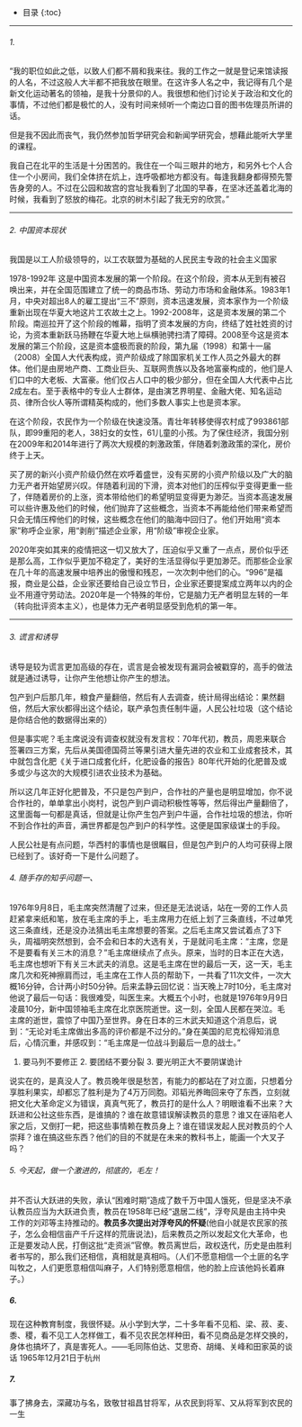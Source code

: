 
* 目录 
{:toc}

---


######  1.

“我的职位如此之低，以致人们都不屑和我来往。我的工作之一就是登记来馆读报的人名，不过这般人大半都不把我放在眼里。在这许多人名之中，我记得有几个是新文化运动著名的领袖，是我十分景仰的人。我很想和他们讨论关于政治和文化的事情，不过他们都是极忙的人，没有时间来倾听一个南边口音的图书佐理员所讲的话。

但是我不因此而丧气，我仍然参加哲学研究会和新闻学研究会，想藉此能听大学里的课程。

我自己在北平的生活是十分困苦的。我住在一个叫三眼井的地方，和另外七个人合住一个小房间，我们全体挤在炕上，连呼吸都地方都没有。每逢我翻身都得预先警告身旁的人。不过在公园和故宫的宫址我看到了北国的早春，在坚冰还盖着北海的时候，我看到了怒放的梅花。北京的树木引起了我无穷的欣赏。”

---
######  2. 中国资本现状

我国是以工人阶级领导的，以工农联盟为基础的人民民主专政的社会主义国家


1978-1992年 这是中国资本发展的第一个阶段。在这个阶段，资本从无到有被召唤出来，并在全国范围建立了统一的商品市场、劳动力市场和金融体系。1983年1月，中央对超出8人的雇工提出“三不”原则，资本迅速发展，资本家作为一个阶级重新出现在华夏大地这片工农故土之上。1992-2008年，这是资本发展的第二个阶段。南巡拉开了这个阶段的帷幕，指明了资本发展的方向，终结了姓社姓资的讨论，为资本重新跃马扬鞭在华夏大地上纵横驰骋扫清了障碍。2008至今这是资本发展的第三个阶段，这是资本盛极而衰的阶段，第九届（1998）和第十一届（2008）全国人大代表构成，资产阶级成了除国家机关工作人员之外最大的群体。他们是由房地产商、工商业巨头、互联网贵族以及各地富豪构成的，他们是人们口中的大老板、大富豪。他们仅占人口中的极少部分，但在全国人大代表中占比2成左右。至于表格中的专业人士群体，是由演艺界明星、金融大佬、知名运动员、律所合伙人等所谓精英构成的，他们多数人事实上也是资本家。

在这个阶段，农民作为一个阶级在快速没落。青壮年转移使得农村成了993861部队，即99重阳的老人，38妇女的女性，61儿童的小孩。为了保住经济，我国分别在2009年和2014年进行了两次大规模的刺激政策，伴随着刺激政策的深化，房价终于上天。

买了房的新兴小资产阶级仍然在欢呼着盛世，没有买房的小资产阶级以及广大的脑力无产者开始望房兴叹。伴随着利润的下滑，资本对他们的压榨似乎变得更重一些了，伴随着房价的上涨，资本带给他们的希望明显变得更为渺茫。当资本高速发展可以些许惠及他们的时候，他们抛弃了这些概念，当资本不再能给他们带来希望而只会无情压榨他们的时候，这些概念在他们的脑海中回归了。他们开始用“资本家”称呼企业家，用“剥削”描述企业家，用“阶级”审视企业家。


2020年突如其来的疫情把这一切又放大了，压迫似乎又重了一点点，房价似乎还是那么高，工作似乎更加不稳定了，美好的生活显得似乎更加渺茫。而那些企业家在几十年的高速发展中培养出的傲慢和残忍，一次次刺中他们的心。“996”是福报，商业是公益，企业家还要给自己设立节日，企业家还要提案成立两年以内的企业不用遵守劳动法。2020年是一个特殊的年份，它是脑力无产者明显左转的一年（转向批评资本主义），也是体力无产者明显感受到危机的第一年。


---

###### 3. 谎言和诱导

诱导是较为谎言更加高级的存在，谎言是会被发现有漏洞会被戳穿的，高手的做法就是通过诱导，让你产生他想让你产生的想法。

包产到户后那几年，粮食产量翻倍，然后有人去调查，统计局得出结论：果然翻倍，然后大家伙都得出这个结论，联产承包责任制牛逼，人民公社垃圾（这个结论是你结合他的数据得出来的）

但是事实呢？毛主席说没有调查权就没有发言权：70年代初，教员，周恩来联合签署四三方案，先后从美国德国荷兰等果引进大量先进的农业和工业成套技术，其中就包含化肥《关于进口成套化纤，化肥设备的报告》80年代开始的化肥普及或多或少与这次的大规模引进农业技术为基础。

所以这几年正好化肥普及，不只是包产到户，合作社的产量也是明显增加，你不说合作社的，单单拿出小岗村，说包产到户调动积极性等等，然后得出产量翻倍了，这里面每一句都是真话，但就是让你产生包产到户牛逼，合作社垃圾的想法，你听不到合作社的声音，满世界都是包产到户的科学性。这便是国家级谋士的手段。

人民公社是有点问题，华西村的事情也是很瞩目，但是包产到户的人均可获得上限已经到了。该好奇一下是什么问题了。



###### 4. 随手存的知乎问题一、
1976年9月8日，毛主席突然清醒了过来，但还是无法说话，站在一旁的工作人员赶紧拿来纸和笔，放在毛主席的手上，毛主席用力在纸上划了三条直线，不过单凭这三条直线，还是没办法猜出毛主席想要的答案。之后毛主席又尝试着点了3下头，周福明突然想到，会不会和日本的大选有关，于是就问毛主席：“主席，您是不是要看有关三木的消息？”毛主席继续点了点头。原来，当时的日本正在大选，毛主席也想听下有关三木武夫的消息。这是毛主席在世的最后一天，这一天，毛主席几次和死神擦肩而过，毛主席在工作人员的帮助下，一共看了11次文件，一次大概16分钟，合计两小时50分钟。后来孟静云回忆说：当天晚上7时10分，毛主席对他说了最后一句话：我很难受，叫医生来。大概五个小时，也就是1976年9月9日凌晨10分，新中国领袖毛主席在北京医院逝世。这一刻，全国人民都在哭泣。毛主席的逝世，震惊了中国乃至世界。身在日本的三木武夫知道这个消息后，说到：“无论对毛主席做出多高的评价都是不过分的。”身在美国的尼克松得知消息后，心情沉重，并感叹到：“毛主席是一位战斗到最后一息的战士。”

1. 要马列不要修正 2. 要团结不要分裂 3. 要光明正大不要阴谋诡计

说实在的，是真没人了。教员晚年很是愁苦，有能力的都站在了对立面，只想着分享胜利果实，却都忘了胜利是为了4万万同胞。邓韬光养晦回来夺了东西，立刻就把文化大革命定义为错误，真真气死了，教员打的是什么人？明眼谁看不出来？大跃进和公社这些东西，是谁搞的？谁在故意错误解读教员的意思？谁又在诬陷老人家之后，又倒打一耙，把这些事情赖在教员身上？谁在错误发起人民对教员的个人崇拜？谁在搞这些东西？他们的目的不就是在未来的教科书上，能画一个大叉子吗？

###### 5. 今天起，做一个激进的，彻底的，毛左！

并不否认大跃进的失败，承认“困难时期”造成了数千万中国人饿死，但是坚决不承认教员应当为大跃进负责，教员在1958年已经“退居二线”，浮夸风是由主持中央工作的刘邓等主持推动的。<b>教员多次提出对浮夸风的怀疑</b>(他自小就是农民家的孩子，怎么会相信亩产千斤这样的荒唐说法)，后来教员之所以发起文化大革命，也正是要发动人民，打倒这批“走资派”官僚。教员离世后，政权迭代，历史是由胜利者书写的，那么我们还相信，真相就是真相吗。（人们不愿意相信一个土匪的名字叫牧之，人们更愿意相信叫麻子，人们特别愿意相信，他的脸上应该他妈长着麻子。）

##### 6.

现在这种教育制度，我很怀疑。从小学到大学，二十多年看不见稻、梁、菽、麦、黍、稷，看不见工人怎样做工，看不见农民怎样种田，看不见商品是怎样交换的，身体也搞坏了，真是害死人。——毛同陈伯达、艾思奇、胡绳、关峰和田家英的谈话 1965年12月21日于杭州

##### 7.

事了拂身去，深藏功与名，致敬甘祖昌甘将军，从农民到将军、又从将军到农民的一生